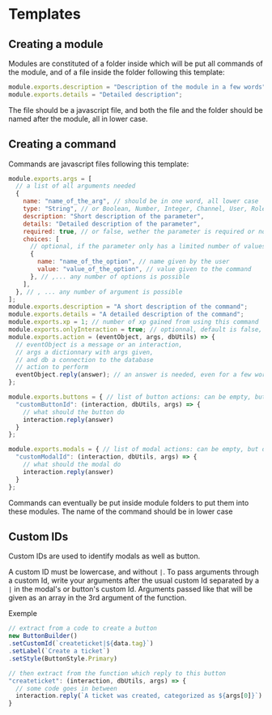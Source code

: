 # Templates

## Creating a module

Modules are constituted of a folder inside which will be put all commands of the module, and of a file inside the folder following this template:

```js
module.exports.description = "Description of the module in a few words";
module.exports.details = "Detailed description";
```

The file should be a javascript file, and both the file and the folder should be named after the module, all in lower case.

## Creating a command

Commands are javascript files following this template:

```js
module.exports.args = [
  // a list of all arguments needed
  {
    name: "name_of_the_arg", // should be in one word, all lower case
    type: "String", // or Boolean, Number, Integer, Channel, User, Role
    description: "Short description of the parameter",
    details: "Detailed description of the parameter",
    required: true, // or false, wether the parameter is required or not. Optional parameters should be put at the end of the list.
    choices: [
      // optional, if the parameter only has a limited number of values
      {
        name: "name_of_the_option", // name given by the user
        value: "value_of_the_option", // value given to the command
      }, // ,... any number of options is possible
    ],
  }, // , ... any number of argument is possible
];
module.exports.description = "A short description of the command";
module.exports.details = "A detailed description of the command";
module.exports.xp = 1; // number of xp gained from using this command
module.exports.onlyInteraction = true; // optionnal, default is false, true if the command can only be used through slash commands.
module.exports.action = (eventObject, args, dbUtils) => {
  // eventObject is a message or an interaction,
  // args a dictionnary with args given,
  // and db a connection to the database
  // action to perform
  eventObject.reply(answer); // an answer is needed, even for a few words.
};

module.exports.buttons = { // list of button actions: can be empty, but does need to exist
  "customButtonId": (interaction, dbUtils, args) => {
    // what should the button do
    interaction.reply(answer)
  }
};

module.exports.modals = { // list of modal actions: can be empty, but does need to exist
  "customModalId": (interaction, dbUtils, args) => {
    // what should the modal do
    interaction.reply(answer)
  }
};
```

Commands can eventually be put inside module folders to put them into these modules. The name of the command should be in lower case

## Custom IDs

Custom IDs are used to identify modals as well as button. 

A custom ID must be lowercase, and without `|`.
To pass arguments through a custom Id, write your arguments after the usual custom Id separated by a `|` in the modal's or button's custom Id. Arguments passed like that will be given as an array in the 3rd argument of the function. 

Exemple 

```js
// extract from a code to create a button
new ButtonBuilder()
.setCustomId(`createticket|${data.tag}`)
.setLabel(`Create a ticket`)
.setStyle(ButtonStyle.Primary)

// then extract from the function which reply to this button
"createticket": (interaction, dbUtils, args) => {
  // some code goes in between
  interaction.reply(`A ticket was created, categorized as ${args[0]}`)
}
```